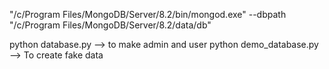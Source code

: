 "/c/Program Files/MongoDB/Server/8.2/bin/mongod.exe" --dbpath "/c/Program Files/MongoDB/Server/8.2/data/db"


python database.py --> to make admin and user
python demo_database.py --> To create fake data